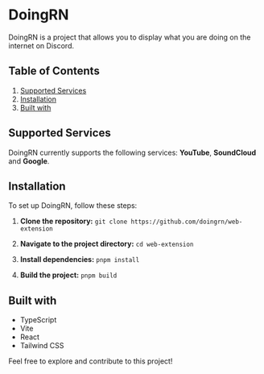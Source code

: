 # DoingRN

DoingRN is a project that allows you to display what you are doing on the internet on Discord. 

## Table of Contents

1. [Supported Services](#supported-services)
2. [Installation](#installation)
3. [Built with](#built-with)

## Supported Services

DoingRN currently supports the following services: **YouTube**, **SoundCloud** and **Google**.

## Installation

To set up DoingRN, follow these steps:

1. **Clone the repository:** `git clone https://github.com/doingrn/web-extension`

2. **Navigate to the project directory:** `cd web-extension`

3. **Install dependencies:** `pnpm install`

4. **Build the project:** `pnpm build`

## Built with

- TypeScript
- Vite
- React
- Tailwind CSS

Feel free to explore and contribute to this project!
